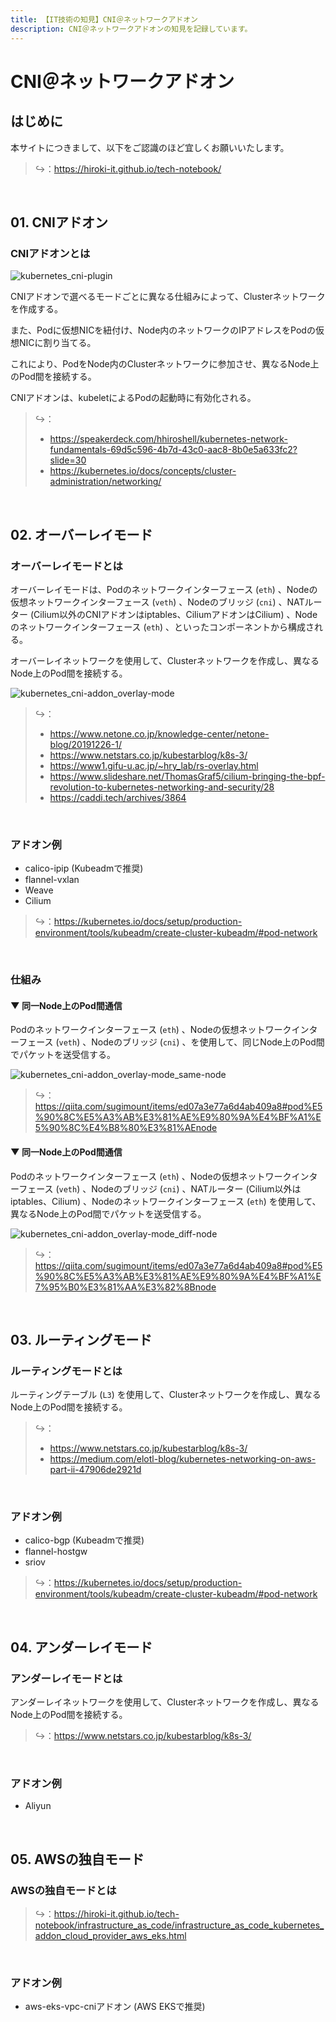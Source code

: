 ```yaml
---
title: 【IT技術の知見】CNI＠ネットワークアドオン
description: CNI＠ネットワークアドオンの知見を記録しています。
---
```


# CNI＠ネットワークアドオン

## はじめに

本サイトにつきまして、以下をご認識のほど宜しくお願いいたします。

> ↪️：https://hiroki-it.github.io/tech-notebook/

<br>

## 01. CNIアドオン

### CNIアドオンとは

![kubernetes_cni-plugin](https://raw.githubusercontent.com/hiroki-it/tech-notebook-images/master/images/kubernetes_cni-plugin.png)

CNIアドオンで選べるモードごとに異なる仕組みによって、Clusterネットワークを作成する。

また、Podに仮想NICを紐付け、Node内のネットワークのIPアドレスをPodの仮想NICに割り当てる。

これにより、PodをNode内のClusterネットワークに参加させ、異なるNode上のPod間を接続する。

CNIアドオンは、kubeletによるPodの起動時に有効化される。

> ↪️：
>
> - https://speakerdeck.com/hhiroshell/kubernetes-network-fundamentals-69d5c596-4b7d-43c0-aac8-8b0e5a633fc2?slide=30
> - https://kubernetes.io/docs/concepts/cluster-administration/networking/

<br>

## 02. オーバーレイモード

### オーバーレイモードとは

オーバーレイモードは、Podのネットワークインターフェース (`eth`) 、Nodeの仮想ネットワークインターフェース (`veth`) 、Nodeのブリッジ (`cni`) 、NATルーター (Cilium以外のCNIアドオンはiptables、CiliumアドオンはCilium) 、Nodeのネットワークインターフェース (`eth`) 、といったコンポーネントから構成される。

オーバーレイネットワークを使用して、Clusterネットワークを作成し、異なるNode上のPod間を接続する。

![kubernetes_cni-addon_overlay-mode](https://raw.githubusercontent.com/hiroki-it/tech-notebook-images/master/images/kubernetes_cni-addon_overlay-mode.png)

> ↪️：
>
> - https://www.netone.co.jp/knowledge-center/netone-blog/20191226-1/
> - https://www.netstars.co.jp/kubestarblog/k8s-3/
> - https://www1.gifu-u.ac.jp/~hry_lab/rs-overlay.html
> - https://www.slideshare.net/ThomasGraf5/cilium-bringing-the-bpf-revolution-to-kubernetes-networking-and-security/28
> - https://caddi.tech/archives/3864

<br>

### アドオン例

- calico-ipip (Kubeadmで推奨)
- flannel-vxlan
- Weave
- Cilium

> ↪️：https://kubernetes.io/docs/setup/production-environment/tools/kubeadm/create-cluster-kubeadm/#pod-network

<br>

### 仕組み

#### ▼ 同一Node上のPod間通信

Podのネットワークインターフェース (`eth`) 、Nodeの仮想ネットワークインターフェース (`veth`) 、Nodeのブリッジ (`cni`) 、を使用して、同じNode上のPod間でパケットを送受信する。

![kubernetes_cni-addon_overlay-mode_same-node](https://raw.githubusercontent.com/hiroki-it/tech-notebook-images/master/images/kubernetes_cni-addon_overlay-mode_same-node.png)

> ↪️：https://qiita.com/sugimount/items/ed07a3e77a6d4ab409a8#pod%E5%90%8C%E5%A3%AB%E3%81%AE%E9%80%9A%E4%BF%A1%E5%90%8C%E4%B8%80%E3%81%AEnode

#### ▼ 同一Node上のPod間通信

Podのネットワークインターフェース (`eth`) 、Nodeの仮想ネットワークインターフェース (`veth`) 、Nodeのブリッジ (`cni`) 、NATルーター (Cilium以外はiptables、Cilium) 、Nodeのネットワークインターフェース (`eth`) を使用して、異なるNode上のPod間でパケットを送受信する。

![kubernetes_cni-addon_overlay-mode_diff-node](https://raw.githubusercontent.com/hiroki-it/tech-notebook-images/master/images/kubernetes_cni-addon_overlay-mode_diff-node.png)

> ↪️：https://qiita.com/sugimount/items/ed07a3e77a6d4ab409a8#pod%E5%90%8C%E5%A3%AB%E3%81%AE%E9%80%9A%E4%BF%A1%E7%95%B0%E3%81%AA%E3%82%8Bnode

<br>

## 03. ルーティングモード

### ルーティングモードとは

ルーティングテーブル (`L3`) を使用して、Clusterネットワークを作成し、異なるNode上のPod間を接続する。

> ↪️：
>
> - https://www.netstars.co.jp/kubestarblog/k8s-3/
> - https://medium.com/elotl-blog/kubernetes-networking-on-aws-part-ii-47906de2921d

<br>

### アドオン例

- calico-bgp (Kubeadmで推奨)
- flannel-hostgw
- sriov

> ↪️：https://kubernetes.io/docs/setup/production-environment/tools/kubeadm/create-cluster-kubeadm/#pod-network

<br>

## 04. アンダーレイモード

### アンダーレイモードとは

アンダーレイネットワークを使用して、Clusterネットワークを作成し、異なるNode上のPod間を接続する。

> ↪️：https://www.netstars.co.jp/kubestarblog/k8s-3/

<br>

### アドオン例

- Aliyun

<br>

## 05. AWSの独自モード

### AWSの独自モードとは

> ↪️：https://hiroki-it.github.io/tech-notebook/infrastructure_as_code/infrastructure_as_code_kubernetes_addon_cloud_provider_aws_eks.html

<br>

### アドオン例

- aws-eks-vpc-cniアドオン (AWS EKSで推奨)

<br>

